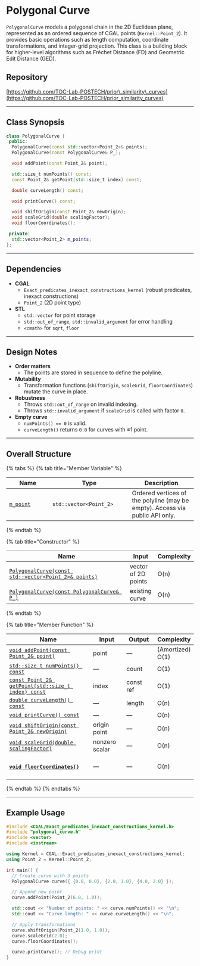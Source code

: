 # Polygonal Curve

`PolygonalCurve` models a polygonal chain in the 2D Euclidean plane, represented as an ordered sequence of CGAL points (`Kernel::Point_2`). It provides basic operations such as length computation, coordinate transformations, and integer-grid projection. This class is a building block for higher-level algorithms such as Fréchet Distance (FD) and Geometric Edit Distance (GED).



## Repository

[https://github.com/TOC-Lab-POSTECH/prior\_similarity\_curves](https://github.com/TOC-Lab-POSTECH/prior_similarity_curves)

***

## **Class Synopsis**

```cpp
class PolygonalCurve {
 public:
  PolygonalCurve(const std::vector<Point_2>& points);
  PolygonalCurve(const PolygonalCurve& P_);

  void addPoint(const Point_2& point);

  std::size_t numPoints() const;
  const Point_2& getPoint(std::size_t index) const;

  double curveLength() const;

  void printCurve() const;

  void shiftOrigin(const Point_2& newOrigin);
  void scaleGrid(double scalingFactor);
  void floorCoordinates();

 private:
  std::vector<Point_2> m_points;
};
```

***

## Dependencies

* **CGAL**
  * `Exact_predicates_inexact_constructions_kernel` (robust predicates, inexact constructions)
  * `Point_2` (2D point type)
* **STL**
  * `std::vector` for point storage
  * `std::out_of_range`, `std::invalid_argument` for error handling
  * `<cmath>` for `sqrt`, `floor`

***

## Design Notes

* **Order matters**
  * The points are stored in sequence to define the polyline.
* **Mutability**
  * Transformation functions (`shiftOrigin`, `scaleGrid`, `floorCoordinates`) mutate the curve in place.
* **Robustness**
  * Throws `std::out_of_range` on invalid indexing.
  * Throws `std::invalid_argument` if `scaleGrid` is called with factor `0`.
* **Empty curve**
  * `numPoints() == 0` is valid.
  * `curveLength()` returns `0.0` for curves with ≤1 point.

***

## Overall Structure

{% tabs %}
{% tab title="Member Variable" %}
<table><thead><tr><th width="100">Name</th><th width="198">Type</th><th>Description</th></tr></thead><tbody><tr><td><a href="../api.md#std-vector-less-than-point_2-greater-than-m_points"><code>m_point</code></a></td><td><code>std::vector&#x3C;Point_2></code></td><td>Ordered vertices of the polyline (may be empty). Access via public API only.</td></tr></tbody></table>
{% endtab %}

{% tab title="Constructor" %}
<table><thead><tr><th width="381">Name</th><th>Input</th><th>Complexity</th></tr></thead><tbody><tr><td><a href="../api.md#polygonalcurve-const-std-vector-less-than-point_2-greater-than-and-points"><code>PolygonalCurve(const std::vector&#x3C;Point_2>&#x26; points)</code></a></td><td>vector of <span class="math">2D</span> points</td><td><span class="math">O(n)</span></td></tr><tr><td><a href="../api.md#polygonalcurve-const-polygonalcurve-and-p"><code>PolygonalCurve(const PolygonalCurve&#x26; P_)</code></a></td><td>existing curve</td><td><span class="math">O(n)</span></td></tr></tbody></table>
{% endtab %}

{% tab title="Member Function" %}
<table><thead><tr><th width="441">Name</th><th width="135">Input</th><th width="131">Output</th><th>Complexity</th></tr></thead><tbody><tr><td><a href="../api.md#void-addpoint-const-point_2-and-point"><code>void addPoint(const Point_2&#x26; point)</code></a></td><td>point</td><td>—</td><td>(Amortized) <span class="math">O(1)</span></td></tr><tr><td><a href="../api.md#std-size_t-numpoints-const"><code>std::size_t numPoints() const</code></a></td><td>—</td><td>count</td><td><span class="math">O(1)</span></td></tr><tr><td><a href="../api.md#const-point_2-and-getpoint-std-size_t-index-const"><code>const Point_2&#x26; getPoint(std::size_t index) const</code></a></td><td>index</td><td>const ref</td><td><span class="math">O(1)</span></td></tr><tr><td><a href="../api.md#double-curvelength-const"><code>double curveLength() const</code></a></td><td>—</td><td>length</td><td><span class="math">O(n)</span></td></tr><tr><td><a href="../api.md#void-printcurve-const"><code>void printCurve() const</code></a></td><td>—</td><td>—</td><td><span class="math">O(n)</span></td></tr><tr><td><a href="../api.md#void-shiftorigin-const-point_2-and-neworigin"><code>void shiftOrigin(const Point_2&#x26; newOrigin)</code></a></td><td>origin point</td><td>—</td><td><span class="math">O(n)</span></td></tr><tr><td><a href="../api.md#void-scalegrid-double-scalingfactor"><code>void scaleGrid(double scalingFactor)</code></a></td><td>nonzero scalar</td><td>—</td><td><span class="math">O(n)</span></td></tr><tr><td><h4><a href="../api.md#void-floorcoordinates"><code>void floorCoordinates()</code></a></h4></td><td>—</td><td>—</td><td><span class="math">O(n)</span></td></tr></tbody></table>
{% endtab %}
{% endtabs %}

***

## Example Usage

```cpp
#include <CGAL/Exact_predicates_inexact_constructions_kernel.h>
#include "polygonal_curve.h"
#include <vector>
#include <iostream>

using Kernel = CGAL::Exact_predicates_inexact_constructions_kernel;
using Point_2 = Kernel::Point_2;

int main() {
  // Create curve with 3 points
  PolygonalCurve curve({ {0.0, 0.0}, {2.0, 1.0}, {4.0, 2.0} });

  // Append new point
  curve.addPoint(Point_2(6.0, 1.0));

  std::cout << "Number of points: " << curve.numPoints() << "\n";
  std::cout << "Curve length: " << curve.curveLength() << "\n";

  // Apply transformations
  curve.shiftOrigin(Point_2(1.0, 1.0));
  curve.scaleGrid(2.0);
  curve.floorCoordinates();

  curve.printCurve(); // Debug print
}

```
